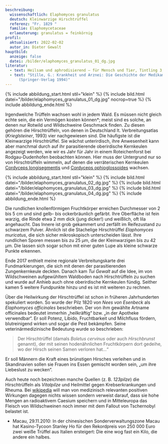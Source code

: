 ```yaml
---
beschreibung:
  wissenschaftlich: Elaphomyces granulatus
  deutsch: Kleinwarzige Hirschtrüffel
  referenz: "Fr. 1829 "
  familie: Elaphomycetaceae
  erlaeuterung: granulatus = feinkörnig
profil:
  aktualisiert: 2022-02-02
  autor_in: Dieter Gewalt
hauptbild:
  anzeige: false
  datei: /bilder/elaphomyces_granulatus_01_dg.jpg
literatur:
  - text: Heilsam und aphrodisierend – für Mensch und Tier, Tintling 3, 2018, S. 99
  - text: "Stille, G.: Krankheit und Arznei: Die Geschichte der Medikamente
      (Springer-Verlag 1994)"
---
```

{% include abbildung_start.html stil="klein" %}
{% include bild.html datei="/bilder/elaphomyces_granulatus_01_dg.jpg" nocrop=true %}
{% include abbildung_ende.html %}

Irgendwelche Trüffeln wachsen wohl in jedem Wald. Es müssen nicht gleich echte sein, die ein Vermögen kosten können*; meist sind es solche, an denen nur Rotwild und Wildschweine Geschmack finden. Zu diesen gehören die Hirschtrüffeln, von denen in Deutschland lt. Verbreitungsatlas (*Krieglsteiner*, 1993) vier nachgewiesen sind. Die häufigste ist die Kleinwarzige Hirschtrüffel. Sie wächst unterirdisch, ihre Anwesenheit kann aber manchmal durch auf ihr parasitierende oberirdische Kernkeulen angezeigt werden, wie wir es Jahr für Jahr in einem Roteichenforst bei Rodgau-Dudenhofen beobachten können. Hier muss der Untergrund nur so von Hirschtrüffeln wimmeln, auf denen die verräterischen Kernkeulen [Cordyceps longisegmentis](/pilze/cordyceps-longisegmentis-langsporige-kernkeule) und [Cordyceps ophioglossoides](/pilze/cordyceps-ophioglossoides-zungenkernkeule) wachsen.

{% include abbildung_start.html stil="klein" %}
{% include bild.html datei="/bilder/elaphomyces_granulatus_02_dg.jpg" %}
{% include bild.html datei="/bilder/elaphomyces_granulatus_03_dg.jpg" %}
{% include bild.html datei="/bilder/elaphomyces_granulatus_04_dg.jpg" %}
{% include abbildung_ende.html %}

Die rundlichen knollenförmigen Fruchtkörper erreichen Durchmesser von 2 bis 5 cm und sind gelb- bis ockerbräunlich gefärbt. Ihre Oberfläche ist fein warzig, die Rinde etwa 2 mm dick (jung dicker!) und weißlich, oft lila angehaucht. Das Innere ist grob gekammert und zerfällt im Reifezustand zu schwarzem Pulver. Ähnlich ist die Stachelige Hirschtrüffel *Elaphomyces muricatus*, die sich sicher mikroskopisch unterscheiden lässt. Ihre rundlichen Sporen messen bis zu 25 µm, die der Kleinwarzigen bis zu 42 µm. Die lassen sich sogar schon mit einer guten Lupe als kleine schwarze Punkte erkennen.

Ende 2017 enthielt meine regionale Verbreitungskarte drei Fundmarkierungen, die sich mit denen der parasitierenden Zungenkernkeule deckten. Danach kam *Tui Gewalt* auf die Idee, im von Wildschweinen aufgewühltem Waldboden nach Hirschtrüffeln zu suchen und wurde auf Anhieb auch ohne oberirdische Kernkeulen fündig. Seither kamen 5 weitere Fundpunkte hinzu und es ist mit weiteren zu rechnen.

Über die Heilwirkung der Hirschtrüffel ist schon in früheren Jahrhunderten spekuliert worden. So wurde der Pilz 1820 von *Nees von Esenbeck* als *Elaphomyces officinales* beschrieben. Der von ihm gewählte Artname officinales bedeutet immerhin „heilkräftig“ bzw. „in der Apotheke verwendbar“. Er soll Potenz, Libido, Fruchtbarkeit und Milchfluss fördern, blutreinigend wirken und sogar die Pest bekämpfen. Seine veterinärmedizinische Bedeutung wurde so beschrieben:

> Der Hirschtrüffel (damals *Boletus cervinus* oder auch *Hirschbrunst* genannt), der mit seinen hodenähnlichen Fruchtkörpern dort gedeihe, wo der Hirsch seinen Samen verloren hat…“ 

Er soll Männern die Kraft eines brünstigen Hirsches verleihen und in Skandinavien sollen sie Frauen ins Essen gemischt worden sein, „um ihre Liebeslust zu wecken“. 

Auch heute noch bezeichnen manche Quellen (z. B. *123pilze*) die Hirschtrüffeln als *Vitalpilze* und Heilmittel gegen Krebserkrankungen und Rheuma. Bei [wikipedia](https://de.wikipedia.org/wiki/Hirschtr%C3%BCffel) will man von medizinisch relevanten positiven Wirkungen dagegen nichts wissen sondern verweist darauf, dass sie hohe Mengen an radioaktivem Caesium speichern und in Mitteleuropa das Fleisch von Wildschweinen noch immer mit dem Fallout von Tschernobyl belastet ist.

* Macau, 29.11.2010: In der chinesischen Sonderverwaltungszone Macau hat Kasino-Tycoon Stanley Ho für den Rekordpreis von 250 000 Euro zwei weiße Trüffel aus Italien ersteigert: Die eine wog fast ein Kilo, die andere ein halbes.